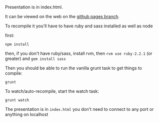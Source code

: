 Presentation is in index.html.

It can be viewed on the web on the [github pages branch](https://tednaleid.github.io/decoupling-microservices).

To recompile it you'll have to have ruby and sass installed as well as node

first:

    npm install

then, if you don't have ruby/sass, install rvm, then `rvm use ruby-2.2.1` (or greater) and `gem install sass`

Then you should be able to run the vanilla grunt task to get things to compile:

    grunt

To watch/auto-recompile, start the watch task:

    grunt watch

The presentation is in `index.html` you don't need to connect to any port or anything on localhost
